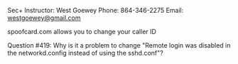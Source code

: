 Sec+ Instructor: West Goewey
Phone: 864-346-2275
Email: westgoewey@gmail.com

spoofcard.com allows you to change your caller ID

Question #419:
Why is it a problem to change "Remote login was disabled in the networkd.config instead of using the sshd.conf"?


